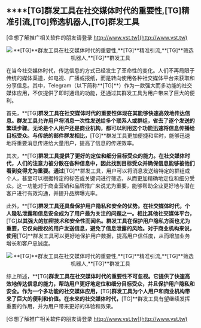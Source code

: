 ## ****[TG]**群发工具在社交媒体时代的重要性,**[TG]**精准引流,**[TG]**筛选机器人,**[TG]**群发工具**

[😍想了解推广相关软件的朋友请登录 http://www.vst.tw](http://www.vst.tw)

 <center><img src="https://vst.tw/MP4/tuiguang/png/8.png" alt="**[TG]**群发工具在社交媒体时代的重要性,**[TG]**精准引流,**[TG]**筛选机器人,**[TG]**群发工具"></center>

在当今社交媒体时代，传达信息的方式已经发生了革命性的变化。人们不再局限于传统的媒体渠道，如电视、广播或报纸，而是转向使用各种社交媒体平台来获取和分享信息。其中，Telegram（以下简称**[TG]**）作为一款强大而多功能的社交媒体应用，不仅提供了即时通讯的功能，还通过其群发工具为用户带来了巨大的便利。

首先，**[TG]**群发工具在社交媒体时代的重要性体现在其能够快速高效地传达信息。群发工具允许用户将消息一次性发送给多个联系人或群组，省去了逐个发送的繁琐步骤。无论是个人用户还是商业机构，都可以利用这个功能迅速将信息传播给目标受众。与传统的邮件群发相比，**[TG]**群发工具更加便捷和实时，能够迅速地将重要消息传递给大量用户，提高了信息的传递效率。

其次，**[TG]**群发工具提供了更好的定位和细分目标受众的能力。在社交媒体时代，人们的注意力被分散在各种信息中，因此找到目标受众并确保信息能够被他们看到变得尤为重要。通过**[TG]**群发工具，用户可以将消息发送给特定的群组或个人，甚至可以根据特定的标签或关键词进行筛选，从而更加精确地定位和细分受众。这一功能对于商业营销和品牌推广来说尤为重要，能够帮助企业更好地与潜在客户进行有效沟通，并提升品牌曝光率。

此外，**[TG]**群发工具还具备保护用户隐私和安全的优势。在社交媒体时代，个人隐私泄露和信息安全成为了用户最为关注的问题之一。相比其他社交媒体平台，**[TG]**以其强大的加密技术和安全性而闻名。群发工具在保护用户隐私方面也尤为重要，它仅向授权的用户发送信息，避免了信息泄露的风险。对于商业机构来说，使用**[TG]**群发工具可以更好地保护用户数据，提高用户信任度，从而增加业务增长和客户忠诚度。

 <center><img src="https://vst.tw/MP4/tuiguang/png/4.png" alt="**[TG]**群发工具在社交媒体时代的重要性,**[TG]**精准引流,**[TG]**筛选机器人,**[TG]**群发工具"></center>

综上所述，**[TG]**群发工具在社交媒体时代的重要性不可忽视。它提供了快速高效地传达信息的能力，帮助用户更好地定位和细分目标受众，并且保护用户隐私和安全。作为一个多功能的社交媒体应用，**[TG]**群发工具为个人用户和商业机构带来了巨大的便利和价值。在未来的社交媒体时代，**[TG]**群发工具有望继续发挥重要的作用，并为用户带来更好的体验和效果。

[😍想了解推广相关软件的朋友请登录 http://www.vst.tw](http://www.vst.tw)



